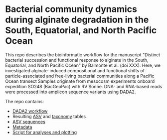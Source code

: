# Bacterial community dynamics during alginate degradation in the South, Equatorial, and North Pacific Ocean

This repo describes the bioinformatic workflow for the manuscript "Distinct bacterial succession and functional response to alginate in the South, Equatorial, and North Pacific Ocean" by Balmonte et al. (doi XXX). Here, we investigated alginate-induced compositional and functional shifts of particle-associated and free-living bacterial communities along a Pacific Ocean transect Samples originate from mesocosm experiments onboard expedition SO248 (BacGeoPac) with RV Sonne. DNA- and RNA-based reads were processed into amplicon sequence variants using DADA2. 

The repo contains:

- [DADA2 workflow](./SO248_Alg_DADA2.Rmd)
- Resulting [ASV](./Alg-DOM_v138.1_seqtab.txt) and [taxonomy](./Alg-DOM_v138.1_tax.txt) tables
- [ASV sequences](./Alg-DOM_v138.1_asv.fasta)
- [Metadata](./metadata.txt)
- [Script for analyses and plotting](./metadata.R)

